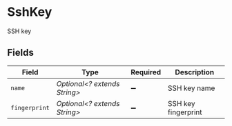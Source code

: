 # SshKey

SSH key


## Fields

| Field                        | Type                         | Required                     | Description                  |
| ---------------------------- | ---------------------------- | ---------------------------- | ---------------------------- |
| `name`                       | *Optional<? extends String>* | :heavy_minus_sign:           | SSH key name                 |
| `fingerprint`                | *Optional<? extends String>* | :heavy_minus_sign:           | SSH key fingerprint          |